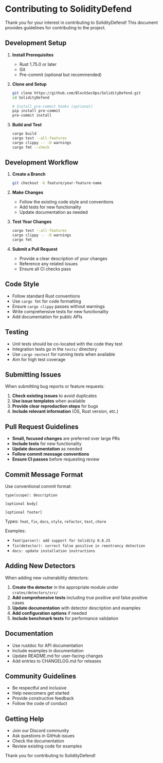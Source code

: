 # Contributing to SolidityDefend

Thank you for your interest in contributing to SolidityDefend! This document provides guidelines for contributing to the project.

## Development Setup

1. **Install Prerequisites**
   - Rust 1.75.0 or later
   - Git
   - Pre-commit (optional but recommended)

2. **Clone and Setup**
   ```bash
   git clone https://github.com/BlockSecOps/SolidityDefend.git
   cd SolidityDefend

   # Install pre-commit hooks (optional)
   pip install pre-commit
   pre-commit install
   ```

3. **Build and Test**
   ```bash
   cargo build
   cargo test --all-features
   cargo clippy -- -D warnings
   cargo fmt --check
   ```

## Development Workflow

1. **Create a Branch**
   ```bash
   git checkout -b feature/your-feature-name
   ```

2. **Make Changes**
   - Follow the existing code style and conventions
   - Add tests for new functionality
   - Update documentation as needed

3. **Test Your Changes**
   ```bash
   cargo test --all-features
   cargo clippy -- -D warnings
   cargo fmt
   ```

4. **Submit a Pull Request**
   - Provide a clear description of your changes
   - Reference any related issues
   - Ensure all CI checks pass

## Code Style

- Follow standard Rust conventions
- Use `cargo fmt` for code formatting
- Ensure `cargo clippy` passes without warnings
- Write comprehensive tests for new functionality
- Add documentation for public APIs

## Testing

- Unit tests should be co-located with the code they test
- Integration tests go in the `tests/` directory
- Use `cargo nextest` for running tests when available
- Aim for high test coverage

## Submitting Issues

When submitting bug reports or feature requests:

1. **Check existing issues** to avoid duplicates
2. **Use issue templates** when available
3. **Provide clear reproduction steps** for bugs
4. **Include relevant information** (OS, Rust version, etc.)

## Pull Request Guidelines

- **Small, focused changes** are preferred over large PRs
- **Include tests** for new functionality
- **Update documentation** as needed
- **Follow commit message conventions**
- **Ensure CI passes** before requesting review

## Commit Message Format

Use conventional commit format:
```
type(scope): description

[optional body]

[optional footer]
```

Types: `feat`, `fix`, `docs`, `style`, `refactor`, `test`, `chore`

Examples:
- `feat(parser): add support for Solidity 0.8.25`
- `fix(detector): correct false positive in reentrancy detection`
- `docs: update installation instructions`

## Adding New Detectors

When adding new vulnerability detectors:

1. **Create the detector** in the appropriate module under `crates/detectors/src/`
2. **Add comprehensive tests** including true positive and false positive cases
3. **Update documentation** with detector description and examples
4. **Add configuration options** if needed
5. **Include benchmark tests** for performance validation

## Documentation

- Use rustdoc for API documentation
- Include examples in documentation
- Update README.md for user-facing changes
- Add entries to CHANGELOG.md for releases

## Community Guidelines

- Be respectful and inclusive
- Help newcomers get started
- Provide constructive feedback
- Follow the code of conduct

## Getting Help

- Join our Discord community
- Ask questions in GitHub issues
- Check the documentation
- Review existing code for examples

Thank you for contributing to SolidityDefend!